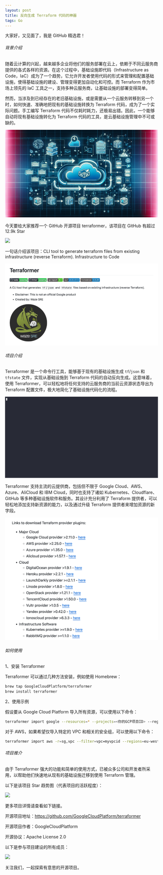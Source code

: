 ```yaml
---
layout: post
title: 反向生成 Terraform 代码的神器
tags: Go
---
```


大家好，又见面了，我是 GitHub 精选君！

###### 背景介绍

随着云计算的兴起，越来越多企业将他们的服务部署在云上，依赖于不同云服务商提供的各式各样的资源。在这个过程中，基础设施即代码（Infrastructure as Code，IaC）成为了一个趋势，它允许开发者使用代码的形式来管理和配置基础设施，使得基础设施的建设、管理变得更加自动化和可控。而 Terraform 作为市场上领先的 IaC 工具之一，支持多种云服务商，让基础设施的部署变得简单。

然而，当涉及到已经存在的老旧基础设施，或是需要从一个云服务转移到另一个时，如何快速、准确地把现有的基础设施转换为 Terraform 代码，成为了一个实际问题。手工编写 Terraform 代码不仅耗时耗力，还极易出错。因此，一个能够自动将现有基础设施转化为 Terraform 代码的工具，是云基础设施管理中不可或缺的。

![](https://raw.githubusercontent.com/ZhuPeng/pic/master/mac/compress_tmp-9fdcf6535dac17efd25b728cac4650bb.png)

今天要给大家推荐一个 GitHub 开源项目 terraformer，该项目在 GitHub 有超过 12.9k Star

![](https://stats.deeptrain.net/repo/GoogleCloudPlatform/terraformer/?theme=light)

一句话介绍该项目：CLI tool to generate terraform files from existing infrastructure (reverse Terraform). Infrastructure to Code

![](https://raw.githubusercontent.com/ZhuPeng/pic/master/images/compress_image-20241207225806595.png)


###### 项目介绍

Terraformer 是一个命令行工具，能够基于现有的基础设施生成 `tf`/`json` 和 `tfstate` 文件，实现从基础设施到 Terraform 代码的自动反向生成。这意味着，使用 Terraformer，可以轻松地将任何支持的云服务商的当前云资源状态导出为 Terraform 配置文件，极大地简化了基础设施代码化的流程。

![](https://raw.githubusercontent.com/ZhuPeng/pic/master/images/terraformer.demo.gif)

Terraformer 支持主流的云提供商，包括但不限于 Google Cloud、AWS、Azure、AliCloud 和 IBM Cloud，同时也支持了诸如 Kubernetes、Cloudflare、GitHub 等多种基础设施软件和服务。其设计充分利用了 Terraform 提供者，可以轻松地添加支持新资源的能力，以及通过升级 Terraform 提供者来增加资源的新字段。

![](https://raw.githubusercontent.com/ZhuPeng/pic/master/images/compress_image-20241207230340935.png)

###### 如何使用

1、安装 Terraformer

Terraformer 可以通过几种方法安装，例如使用 Homebrew：

```bash
brew tap GoogleCloudPlatform/terraformer
brew install terraformer
```

2、使用示例

假设要从 Google Cloud Platform 导入所有资源，可以使用以下命令：

```bash
terraformer import google --resources=* --projects=<你的GCP项目ID> --regions=<地区>
```

对于 AWS，如果希望仅导入特定的 VPC 和相关的安全组，可以使用以下命令：

```bash
terraformer import aws -r=sg,vpc --filter=vpc=myvpcid --regions=eu-west-1
```

###### 项目推介

由于 Terraformer 强大的功能和简单的使用方式，已被众多公司和开发者所采用，以帮助他们快速地从现有的基础设施迁移到使用 Terraform 管理。

以下是该项目 Star 趋势图（代表项目的活跃程度）：

![](https://api.star-history.com/svg?repos=GoogleCloudPlatform/terraformer&type=Timeline)

更多项目详情请查看如下链接。

开源项目地址：https://github.com/GoogleCloudPlatform/terraformer 

开源项目作者：GoogleCloudPlatform

开源协议：Apache License 2.0

以下是参与项目建设的所有成员：

![](https://contrib.rocks/image?repo=GoogleCloudPlatform/terraformer)

关注我们，一起探索有意思的开源项目。

